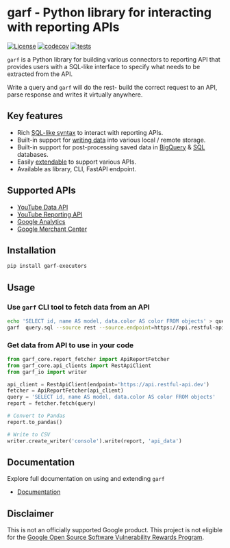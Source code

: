 # garf - Python library for interacting with reporting APIs

[![License](https://img.shields.io/badge/License-Apache_2.0-blue.svg)](LICENSE)
[![codecov](https://codecov.io/gh/google/garf/graph/badge.svg?token=MlAODRbCRd)](https://codecov.io/gh/google/garf)
[![tests](https://img.shields.io/github/actions/workflow/status/google/garf/test.yaml?branch=main&label=pytest&logo=python&logoColor=white&style=flat-square)](https://github.com/google/garf/actions/workflows/test.yaml?branch=main)

`garf` is a Python library for building various connectors to reporting API that provides
users with a SQL-like interface to specify what needs to be extracted from the API.

Write a query and  `garf` will do the rest- build the correct request to an API, parse response
and writes it virtually anywhere.

## Key features

* Rich [SQL-like syntax](https://google.github.io/garf/usage/queries/) to interact with reporting APIs.
* Built-in support for [writing data](https://google.github.io/garf/usage/writers/) into various local / remote storage.
* Built-in support for post-processing saved data in [BigQuery](https://google.github.io/garf/usage/bq-executor/) & [SQL](https://google.github.io/garf/usage/sql-executor/) databases.
* Easily [extendable](https://google.github.io/garf/development/overview/) to support various APIs.
* Available as library, CLI, FastAPI endpoint.


## Supported APIs

* [YouTube Data API](https://google.github.io/garf/fetchers/youtube-data-api/)
* [YouTube Reporting API](https://google.github.io/garf/fetchers/youtube-reporting-api/)
* [Google Analytics](https://google.github.io/garf/fetchers/google-analytics-api/)
* [Google Merchant Center](https://google.github.io/garf/fetchers/merchant-center-api/)


## Installation

```bash
pip install garf-executors
```

## Usage

### Use `garf` CLI tool to fetch data from an API

```bash
echo 'SELECT id, name AS model, data.color AS color FROM objects' > query.sql
garf  query.sql --source rest --source.endpoint=https://api.restful-api.dev
```

### Get data from API to use in your code

```python
from garf_core.report_fetcher import ApiReportFetcher
from garf_core.api_clients import RestApiClient
from garf_io import writer

api_client = RestApiClient(endpoint='https://api.restful-api.dev')
fetcher = ApiReportFetcher(api_client)
query = 'SELECT id, name AS model, data.color AS color FROM objects'
report = fetcher.fetch(query)

# Convert to Pandas
report.to_pandas()

# Write to CSV
writer.create_writer('console').write(report, 'api_data')
```


## Documentation

Explore full documentation on using and extending `garf`

* [Documentation](https://google.github.io/garf/)

## Disclaimer
This is not an officially supported Google product. This project is not
eligible for the [Google Open Source Software Vulnerability Rewards
Program](https://bughunters.google.com/open-source-security).
